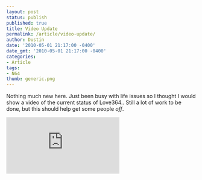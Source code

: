 ```yaml
---
layout: post
status: publish
published: true
title: Video Update
permalink: /article/video-update/
author: Dustin
date: '2010-05-01 21:17:00 -0400'
date_gmt: '2010-05-01 21:17:00 -0400'
categories:
- Article
tags:
- N64
thumb: generic.png
---
```

Nothing much new here. Just been busy with life issues so I thought I would show
a video of the current status of Love364.. Still a lot of work to be done, but
this should help get some people *off*.

<div class="embed-container">
  <iframe src="https://www.youtube.com/embed/tnswYkX_NG8" frameborder="0" allowfullscreen></iframe>
</div>
